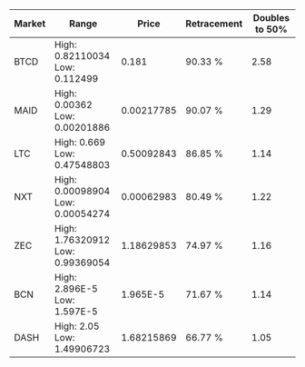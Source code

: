 | Market | Range | Price| Retracement | Doubles to 50% |
| --- | --- | --- | --- | --- |
| BTCD | High: 0.82110034<br />Low: 0.112499 | 0.181 | 90.33 % | 2.58 |
| MAID | High: 0.00362<br />Low: 0.00201886 | 0.00217785 | 90.07 % | 1.29 |
| LTC | High: 0.669<br />Low: 0.47548803 | 0.50092843 | 86.85 % | 1.14 |
| NXT | High: 0.00098904<br />Low: 0.00054274 | 0.00062983 | 80.49 % | 1.22 |
| ZEC | High: 1.76320912<br />Low: 0.99369054 | 1.18629853 | 74.97 % | 1.16 |
| BCN | High: 2.896E-5<br />Low: 1.597E-5 | 1.965E-5 | 71.67 % | 1.14 |
| DASH | High: 2.05<br />Low: 1.49906723 | 1.68215869 | 66.77 % | 1.05 |
